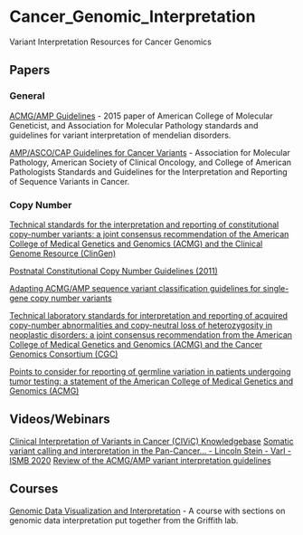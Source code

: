 # Cancer_Genomic_Interpretation
Variant Interpretation Resources for Cancer Genomics

## Papers
### General
[ACMG/AMP Guidelines](https://www.nature.com/articles/gim201530) - 2015 paper of American College of Molecular Geneticist, and Association for Molecular Pathology standards and guidelines for variant interpretation of mendelian disorders.

[AMP/ASCO/CAP Guidelines for Cancer Variants](https://www.sciencedirect.com/science/article/pii/S1525157816302239?via%3Dihub) - Association for Molecular Pathology, American Society of Clinical Oncology, and College of American Pathologists Standards and Guidelines for the Interpretation and Reporting of Sequence Variants in Cancer.

### Copy Number
[Technical standards for the interpretation and reporting of constitutional copy-number variants: a joint consensus recommendation of the American College of Medical Genetics and Genomics (ACMG) and the Clinical Genome Resource (ClinGen)](https://www.nature.com/articles/s41436-019-0686-8)

[Postnatal Constitutional Copy Number Guidelines (2011)](https://www.nature.com/articles/gim92011110)

[Adapting ACMG/AMP sequence variant classification guidelines for single-gene copy number variants](https://www.nature.com/articles/s41436-019-0655-2)

[Technical laboratory standards for interpretation and reporting of acquired copy-number abnormalities and copy-neutral loss of heterozygosity in neoplastic disorders: a joint consensus recommendation from the American College of Medical Genetics and Genomics (ACMG) and the Cancer Genomics Consortium (CGC)](https://www.nature.com/articles/s41436-019-0545-7)

[Points to consider for reporting of germline variation in patients undergoing tumor testing: a statement of the American College of Medical Genetics and Genomics (ACMG)](https://www.nature.com/articles/s41436-020-0783-8)

## Videos/Webinars
[Clinical Interpretation of Variants in Cancer (CIViC) Knowledgebase](https://www.youtube.com/watch?v=F8NI6b2Xbx8)
[Somatic variant calling and interpretation in the Pan-Cancer... - Lincoln Stein - VarI - ISMB 2020](https://www.youtube.com/watch?v=nPrHgWu0xhw)
[Review of the ACMG/AMP variant interpretation guidelines](https://www.youtube.com/watch?v=38f1vtTGUJg)

## Courses
[Genomic Data Visualization and Interpretation](https://genviz.org/) - A course with sections on genomic data interpretation put together from the Griffith lab.
